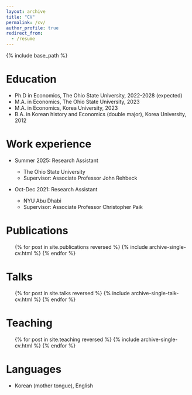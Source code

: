 ```yaml
---
layout: archive
title: "CV"
permalink: /cv/
author_profile: true
redirect_from:
  - /resume
---
```


{% include base_path %}

Education
======
* Ph.D in Economics, The Ohio State University, 2022-2028 (expected)
* M.A. in Economics, The Ohio State University, 2023
* M.A. in Economics, Korea University, 2023
* B.A. in Korean history and Economics (double major), Korea University, 2012

Work experience
======
* Summer 2025: Research Assistant
  * The Ohio State University
  * Supervisor: Associate Professor John Rehbeck

* Oct-Dec 2021: Research Assistant
  * NYU Abu Dhabi
  * Supervisor: Associate Professor Christopher Paik


  
Publications
======
  <ul>{% for post in site.publications reversed %}
    {% include archive-single-cv.html %}
  {% endfor %}</ul>
  
Talks
======
  <ul>{% for post in site.talks reversed %}
    {% include archive-single-talk-cv.html  %}
  {% endfor %}</ul>
  
Teaching
======
  <ul>{% for post in site.teaching reversed %}
    {% include archive-single-cv.html %}
    {% endfor %}</ul>
    
  <!-- You can also add manual entries if needed:
  * Spring 2023: Graduate Teaching Assistant
    * The Ohio State University
    * Course: ECON 2001.01 - Principles of Microeconomics
    * Duties: Led weekly recitation sections, graded assignments and exams, held office hours

  * Fall 2022: Graduate Teaching Assistant
    * The Ohio State University
    * Course: ECON 4001.01 - Intermediate Microeconomic Theory
    * Duties: Assisted professor with course materials, graded problem sets
  -->

Languages
======
* Korean (mother tongue), English
  
